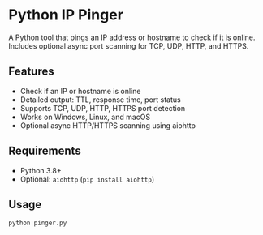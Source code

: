 # Python IP Pinger

A Python tool that pings an IP address or hostname to check if it is online.  
Includes optional async port scanning for TCP, UDP, HTTP, and HTTPS.

## Features
- Check if an IP or hostname is online
- Detailed output: TTL, response time, port status
- Supports TCP, UDP, HTTP, HTTPS port detection
- Works on Windows, Linux, and macOS
- Optional async HTTP/HTTPS scanning using aiohttp

## Requirements
- Python 3.8+
- Optional: `aiohttp` (`pip install aiohttp`)

## Usage
```bash
python pinger.py

